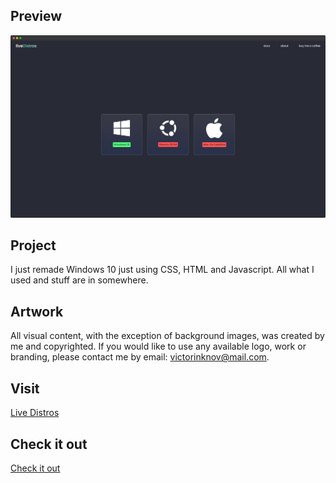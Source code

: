 ## Preview
![website preview](https://raw.githubusercontent.com/victorinknov/uiClone/main/previews/screely-1657934393746.png)

## Project
I just remade Windows 10 just using CSS, HTML and Javascript. All what I used and stuff are in somewhere. 

## Artwork
All visual content, with the exception of background images, was created by me and copyrighted. If you would like to use any available logo, work or branding, please contact me by email: victorinknov@mail.com.

## Visit
[Live Distros](https://www.livedistros.com)

## Check it out
[Check it out](https://user-images.githubusercontent.com/56061950/179329236-88246bcb-6e9c-4c8c-bd86-2827a10c33a3.webm)
